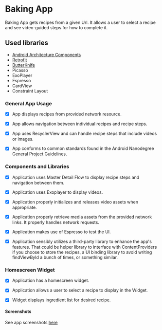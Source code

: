 # Baking App

Baking App gets recipes from a given Url. It allows a user to select a recipe and see video-guided steps for how to complete
it.

## Used libraries

* [Android Architecture Components](https://developer.android.com/topic/libraries/architecture/index.html)
* [Retrofit](https://github.com/square/retrofit) 
* [ButterKnife](https://jakewharton.github.io/butterknife/)
* Picasso
* ExoPlayer
* Espresso
* CardView
* Constraint Layout


### General App Usage

- [x] App displays recipes from provided network resource.
- [x] App allows navigation between individual recipes and recipe steps.
- [x] App uses RecyclerView and can handle recipe steps that include videos or images.
- [x] App conforms to common standards found in the Android Nanodegree General Project Guidelines.


### Components and Libraries

- [x] Application uses Master Detail Flow to display recipe steps and navigation between them.
- [x] Application uses Exoplayer to display videos.
- [x] Application properly initializes and releases video assets when appropriate.
- [x] Application properly retrieve media assets from the provided network links. It properly handles network requests.
- [x] Application makes use of Espresso to test the UI.
- [x] Application sensibly utilizes a third-party library to enhance the app's features. That could be helper library to 
interface with ContentProviders if you choose to store the recipes, a UI binding library to avoid writing 
findViewById a bunch of times, or something similar.


### Homescreen Widget

- [x] Application has a homescreen widget.
- [x] Application allows a user to select a recipe to display in the Widget.
- [x] Widget displays ingredient list for desired recipe.


#### Screenshots

See app screenshots [here](https://github.com/amatanat/udacity-android-nanodegree/tree/master/BakingRecipes/screenshots)
